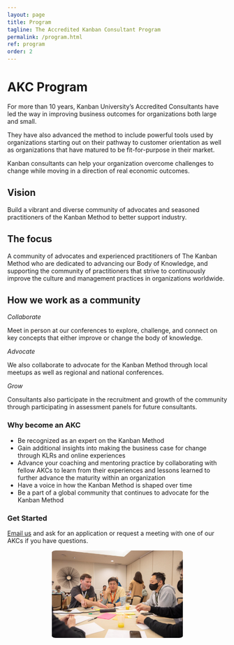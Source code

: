 ```yaml
---
layout: page
title: Program
tagline: The Accredited Kanban Consultant Program
permalink: /program.html
ref: program
order: 2
---
```

# AKC Program

For more than 10 years, Kanban University’s Accredited Consultants have led the way in improving business outcomes for organizations both large and small. 

They have also advanced the method to include powerful tools used by organizations starting out on their pathway to customer orientation as well as organizations that have matured to be fit-for-purpose in their market. 

Kanban consultants can help your organization overcome challenges to change while moving in a direction of real economic outcomes.

## Vision 

Build a vibrant and diverse community of advocates and seasoned practitioners of the Kanban Method to better support industry.

## The focus

A community of advocates and experienced practitioners of The Kanban Method who are dedicated to advancing our Body of Knowledge, and supporting the community of practitioners that strive to continuously improve the culture and management practices in organizations worldwide.

## How we work as a community

*Collaborate*

Meet in person at our conferences to explore, challenge, and connect on key concepts that either improve or change the body of knowledge.

*Advocate*

We also collaborate to advocate for the Kanban Method through local meetups as well as regional and national conferences. 

*Grow*

Consultants also participate in the recruitment and growth of the community through participating in assessment panels for future consultants. 

### Why become an AKC
- Be recognized as an expert on the Kanban Method
- Gain additional insights into making the business case for change through KLRs and online experiences
- Advance your coaching and mentoring practice by collaborating with fellow AKCs to learn from their experiences and lessons learned to further advance the maturity within an organization
- Have a voice in how the Kanban Method is shaped over time
- Be a part of a global community that continues to advocate for the Kanban Method

### Get Started

[Email us](mailto:akc@kanban.university) and ask for an application or request a meeting with one of our AKCs if you have questions.
<div style="text-align: center">
    <img src="assets/images/2022-klrna-group-1.jpg" width=300px></img>
</div>